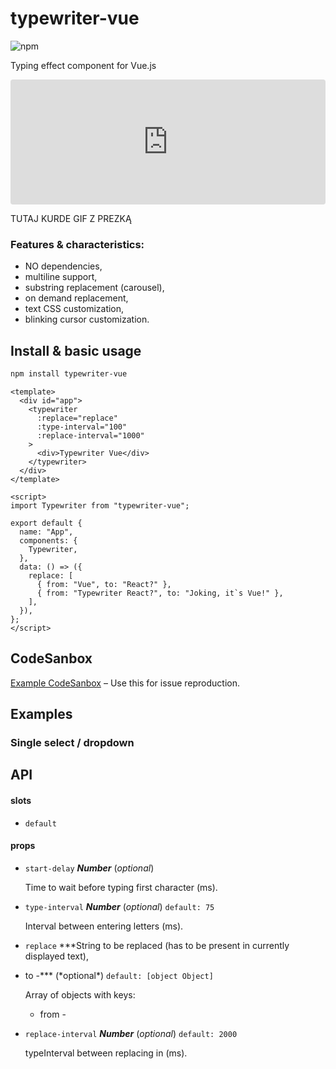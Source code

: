 # typewriter-vue

<!-- ![Build Status](https://circleci.com/gh/shentao/vue-multiselect/tree/2.0.svg?style=shield&circle-token=5c931ff28fd12587610f835472becdd514d09cef) -->

![npm](https://img.shields.io/npm/v/typewriter-vue)

Typing effect component for Vue.js

<iframe src="https://codesandbox.io/embed/typewriter-vue-basic-usage-5w3fb?fontsize=14&hidenavigation=1&theme=dark"
     style="width:100%; height:200px; border:0; border-radius: 4px; overflow:hidden;"
     title="typewriter-vue-basic-usage"
     allow="accelerometer; ambient-light-sensor; camera; encrypted-media; geolocation; gyroscope; hid; microphone; midi; payment; usb; vr; xr-spatial-tracking"
     sandbox="allow-forms allow-modals allow-popups allow-presentation allow-same-origin allow-scripts"
   ></iframe>

TUTAJ KURDE GIF Z PREZKĄ

### Features & characteristics:

- NO dependencies,
- multiline support,
- substring replacement (carousel),
- on demand replacement,
- text CSS customization,
- blinking cursor customization.

## Install & basic usage

```bash
npm install typewriter-vue
```

```vue
<template>
  <div id="app">
    <typewriter
      :replace="replace"
      :type-interval="100"
      :replace-interval="1000"
    >
      <div>Typewriter Vue</div>
    </typewriter>
  </div>
</template>

<script>
import Typewriter from "typewriter-vue";

export default {
  name: "App",
  components: {
    Typewriter,
  },
  data: () => ({
    replace: [
      { from: "Vue", to: "React?" },
      { from: "Typewriter React?", to: "Joking, it`s Vue!" },
    ],
  }),
};
</script>
```

## CodeSanbox

[Example CodeSanbox](https://codesandbox.io/s/typewriter-vue-basic-usage-5w3fb) – Use this for issue reproduction.

## Examples

### Single select / dropdown

## API

#### slots

- `default`

#### props

- `start-delay` **_Number_** (_optional_)

  Time to wait before typing first character (ms).

- `type-interval` **_Number_** (_optional_) `default: 75`

  Interval between entering letters (ms).

- `replace` \*\*\*String to be replaced (has to be present in currently displayed text),
- to -*\*\* (*optional\*) `default: [object Object]`

  Array of objects with keys:

  - from -

- `replace-interval` **_Number_** (_optional_) `default: 2000`

  typeInterval between replacing in (ms).

<!-- #### methods

- `init()`

- `typewriter(str)`

- `removeString(start, end)`

- `addString(start, str)`

- `insert(text, index, newChar)`

- `replaceLastWord(to)`

- `replaceText(changed)`

- `startReplacing(, )` -->
